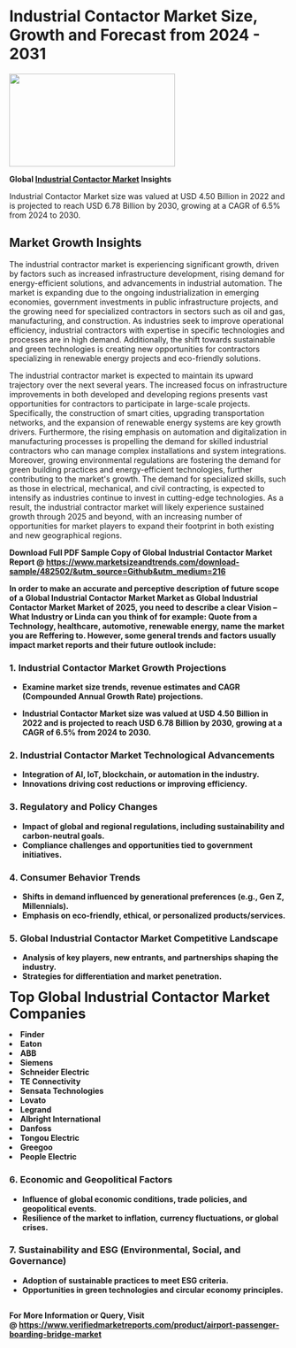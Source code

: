 <H1>Industrial Contactor Market Size, Growth and Forecast from 2024 - 2031</H1><img class="aligncenter size-medium wp-image-584254" src="https://thirdeyenews.in/wp-content/uploads/2024/09/Global-Market-Research-300x168.jpeg" alt="" width="300" height="168" /><p><strong>Global&nbsp;<a href="https://www.marketsizeandtrends.com/download-sample/482502/&amp;utm_source=Github&utm_medium=216">Industrial Contactor Market</a> Insights</strong></p><p>Industrial Contactor Market size was valued at USD 4.50 Billion in 2022 and is projected to reach USD 6.78 Billion by 2030, growing at a CAGR of 6.5% from 2024 to 2030.</p><p><h2>Market Growth Insights</h2> <p>The industrial contractor market is experiencing significant growth, driven by factors such as increased infrastructure development, rising demand for energy-efficient solutions, and advancements in industrial automation. The market is expanding due to the ongoing industrialization in emerging economies, government investments in public infrastructure projects, and the growing need for specialized contractors in sectors such as oil and gas, manufacturing, and construction. As industries seek to improve operational efficiency, industrial contractors with expertise in specific technologies and processes are in high demand. Additionally, the shift towards sustainable and green technologies is creating new opportunities for contractors specializing in renewable energy projects and eco-friendly solutions.</p> <p><strong></strong></p> <p>The industrial contractor market is expected to maintain its upward trajectory over the next several years. The increased focus on infrastructure improvements in both developed and developing regions presents vast opportunities for contractors to participate in large-scale projects. Specifically, the construction of smart cities, upgrading transportation networks, and the expansion of renewable energy systems are key growth drivers. Furthermore, the rising emphasis on automation and digitalization in manufacturing processes is propelling the demand for skilled industrial contractors who can manage complex installations and system integrations. Moreover, growing environmental regulations are fostering the demand for green building practices and energy-efficient technologies, further contributing to the market's growth. The demand for specialized skills, such as those in electrical, mechanical, and civil contracting, is expected to intensify as industries continue to invest in cutting-edge technologies. As a result, the industrial contractor market will likely experience sustained growth through 2025 and beyond, with an increasing number of opportunities for market players to expand their footprint in both existing and new geographical regions.</p> <p><strong></p><p><span class=""><strong>Download Full PDF Sample Copy of Global Industrial Contactor Market Report</strong> @ <a href="https://www.marketsizeandtrends.com/download-sample/482502/&amp;utm_source=Github&utm_medium=216" target="_blank">https://www.marketsizeandtrends.com/download-sample/482502/&amp;utm_source=Github&utm_medium=216</a></span></p><p>In order to make an accurate and perceptive description of future scope of a Global&nbsp;Industrial Contactor Market Market as Global&nbsp;Industrial Contactor Market Market of 2025, you need to describe a clear Vision &ndash; What Industry or Linda can you think of for example: Quote from a Technology, healthcare, automotive, renewable energy, name the market you are Reffering to. However, some general trends and factors usually impact market reports and their future outlook include:</p><h3>1.&nbsp;<strong>Industrial Contactor Market Growth Projections</strong></h3><ul><li>Examine market size trends, revenue estimates and CAGR (Compounded Annual Growth Rate) projections.</li><li><p>Industrial Contactor Market size was valued at USD 4.50 Billion in 2022 and is projected to reach USD 6.78 Billion by 2030, growing at a CAGR of 6.5% from 2024 to 2030.</p></li></ul><h3>2.&nbsp;<strong>Industrial Contactor Market Technological Advancements</strong></h3><ul><li>Integration of AI, IoT, blockchain, or automation in the industry.</li><li>Innovations driving cost reductions or improving efficiency.</li></ul><h3>3.&nbsp;<strong>Regulatory and Policy Changes</strong></h3><ul><li>Impact of global and regional regulations, including sustainability and carbon-neutral goals.</li><li>Compliance challenges and opportunities tied to government initiatives.</li></ul><h3>4.&nbsp;<strong>Consumer Behavior Trends</strong></h3><ul><li>Shifts in demand influenced by generational preferences (e.g., Gen Z, Millennials).</li><li>Emphasis on eco-friendly, ethical, or personalized products/services.</li></ul><h3>5.&nbsp;<strong>Global Industrial Contactor Market Competitive Landscape</strong></h3><ul><li>Analysis of key players, new entrants, and partnerships shaping the industry.</li><li>Strategies for differentiation and market penetration.</li></ul><p data-pm-slice="1 1 []"><span style="color: inherit; font-family: inherit; font-size: 25px;">Top Global Industrial Contactor Market Companies</span></p><div class="" data-test-id=""><p><li>Finder</li><li> Eaton</li><li> ABB</li><li> Siemens</li><li> Schneider Electric</li><li> TE Connectivity</li><li> Sensata Technologies</li><li> Lovato</li><li> Legrand</li><li> Albright International</li><li> Danfoss</li><li> Tongou Electric</li><li> Greegoo</li><li> People Electric</li></p></div><h3>6.&nbsp;<strong>Economic and Geopolitical Factors</strong></h3><ul><li>Influence of global economic conditions, trade policies, and geopolitical events.</li><li>Resilience of the market to inflation, currency fluctuations, or global crises.</li></ul><h3>7.&nbsp;<strong>Sustainability and ESG (Environmental, Social, and Governance)</strong></h3><ul><li>Adoption of sustainable practices to meet ESG criteria.</li><li>Opportunities in green technologies and circular economy principles.</li></ul><h2><strong style="font-size: 14px;">For More Information or Query, Visit @&nbsp;</strong><a style="background-color: #ffffff; font-size: 14px;" href="https://www.marketsizeandtrends.com/report/industrial-contactor-market/" target="_blank">https://www.verifiedmarketreports.com/product/airport-passenger-boarding-bridge-market</a></h2>
